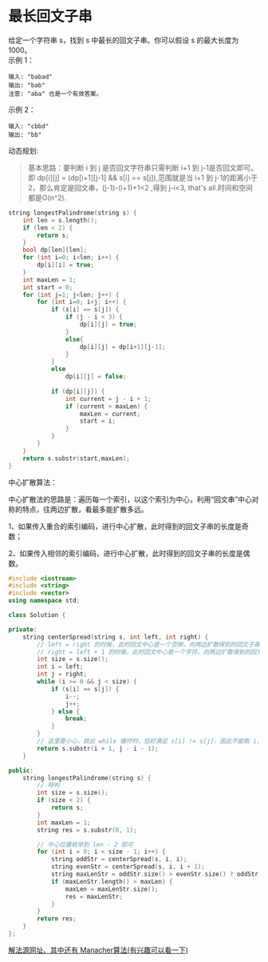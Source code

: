 #  最长回文子串
给定一个字符串 s，找到 s 中最长的回文子串。你可以假设 s 的最大长度为 1000。  
示例 1：
```
输入: "babad"
输出: "bab"
注意: "aba" 也是一个有效答案。
```
示例 2：
```
输入: "cbbd"
输出: "bb"
```
动态规划:  
>基本思路：要判断 i 到 j 是否回文字符串只需判断 i+1 到 j-1是否回文即可。即 dp[i][j] = (dp[i+1][j-1] && s[i] == s[j]),范围就是当 i+1 到 j-1的距离小于2，那么肯定是回文串，(j-1)-(i+1)+1<2 ,得到 j-i<3, that's all.时间和空间都是O(n^2).
```c++
string longestPalindrome(string s) {
    int len = s.length();
    if (len < 2) {
        return s;
    }
    bool dp[len][len];
    for (int i=0; i<len; i++) {
        dp[i][i] = true;
    }
    int maxLen = 1;
    int start = 0;
    for (int j=1; j<len; j++) {
        for (int i=0; i<j; i++) {
            if (s[i] == s[j]) {
                if (j - i < 3) {
                    dp[i][j] = true;
                }
                else{
                    dp[i][j] = dp[i+1][j-1];
                }
            }
            else
                dp[i][j] = false;
            
            if (dp[i][j]) {
                int current = j - i + 1;
                if (current > maxLen) {
                    maxLen = current;
                    start = i;
                }
            }
        }
    }
    return s.substr(start,maxLen);
}
```
中心扩散算法：  

中心扩散法的思路是：遍历每一个索引，以这个索引为中心，利用“回文串”中心对称的特点，往两边扩散，看最多能扩散多远。

1、如果传入重合的索引编码，进行中心扩散，此时得到的回文子串的长度是奇数；

2、如果传入相邻的索引编码，进行中心扩散，此时得到的回文子串的长度是偶数。

```c++
#include <iostream>
#include <string>
#include <vector>
using namespace std;

class Solution {

private:
    string centerSpread(string s, int left, int right) {
        // left = right 的时候，此时回文中心是一个空隙，向两边扩散得到的回文子串的长度是奇数
        // right = left + 1 的时候，此时回文中心是一个字符，向两边扩散得到的回文子串的长度是偶数
        int size = s.size();
        int i = left;
        int j = right;
        while (i >= 0 && j < size) {
            if (s[i] == s[j]) {
                i--;
                j++;
            } else {
                break;
            }
        }
        // 这里要小心，跳出 while 循环时，恰好满足 s[i] != s[j]，因此不能取 i，不能取 j
        return s.substr(i + 1, j - i - 1);
    }

public:
    string longestPalindrome(string s) {
        // 特判
        int size = s.size();
        if (size < 2) {
            return s;
        }
        int maxLen = 1;
        string res = s.substr(0, 1);

        // 中心位置枚举到 len - 2 即可
        for (int i = 0; i < size - 1; i++) {
            string oddStr = centerSpread(s, i, i);
            string evenStr = centerSpread(s, i, i + 1);
            string maxLenStr = oddStr.size() > evenStr.size() ? oddStr : evenStr;
            if (maxLenStr.length() > maxLen) {
                maxLen = maxLenStr.size();
                res = maxLenStr;
            }
        }
        return res;
    }
};
```
[解法源网址、其中还有 Manacher算法(有兴趣可以看一下)](https://leetcode-cn.com/problems/longest-palindromic-substring/solution/zhong-xin-kuo-san-dong-tai-gui-hua-by-liweiwei1419/)  
